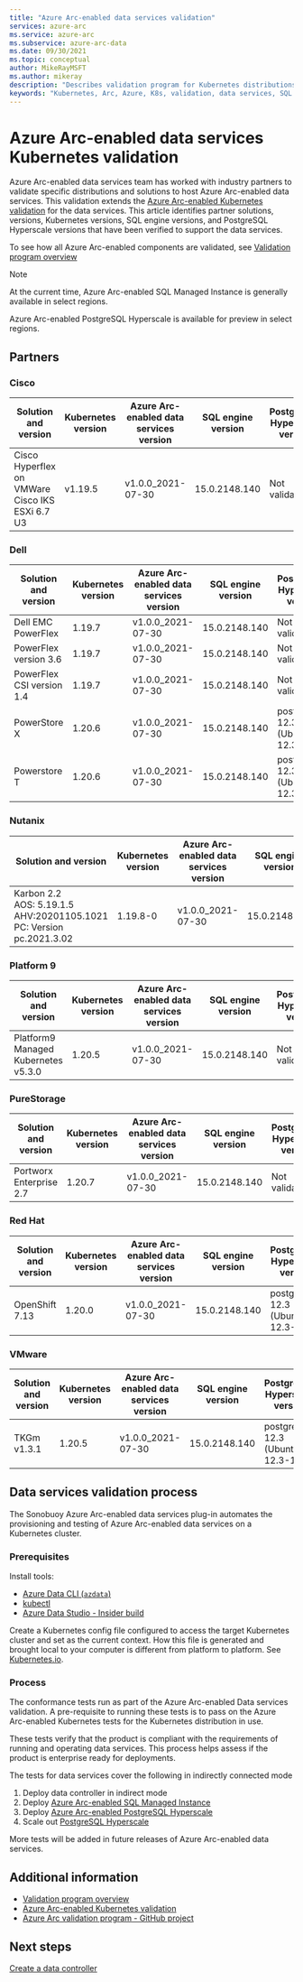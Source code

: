 ```yaml
---
title: "Azure Arc-enabled data services validation"
services: azure-arc
ms.service: azure-arc
ms.subservice: azure-arc-data
ms.date: 09/30/2021
ms.topic: conceptual
author: MikeRayMSFT
ms.author: mikeray
description: "Describes validation program for Kubernetes distributions for Azure Arc-enabled data services."
keywords: "Kubernetes, Arc, Azure, K8s, validation, data services, SQL Managed Instance"
---
```


# Azure Arc-enabled data services Kubernetes validation

Azure Arc-enabled data services team has worked with industry partners to validate specific distributions and solutions to host Azure Arc-enabled data services. This validation extends the [Azure Arc-enabled Kubernetes validation](../kubernetes/validation-program.md) for the data services. This article identifies partner solutions, versions, Kubernetes versions, SQL engine versions, and PostgreSQL Hyperscale versions that have been verified to support the data services. 

To see how all Azure Arc-enabled components are validated, see [Validation program overview](../validation-program/overview.md)

> [!NOTE]
> At the current time, Azure Arc-enabled SQL Managed Instance is generally available in select regions.
>
> Azure Arc-enabled PostgreSQL Hyperscale is available for preview in select regions.

## Partners

### Cisco

|Solution and version | Kubernetes version | Azure Arc-enabled data services version | SQL engine version | PostgreSQL Hyperscale version
|-----|-----|-----|-----|-----|
|Cisco Hyperflex on VMWare <br/> Cisco IKS ESXi 6.7 U3 |v1.19.5|v1.0.0_2021-07-30|15.0.2148.140| Not validated |

### Dell

|Solution and version | Kubernetes version | Azure Arc-enabled data services version | SQL engine version | PostgreSQL Hyperscale version
|-----|-----|-----|-----|-----|
| Dell EMC PowerFlex |1.19.7|v1.0.0_2021-07-30|15.0.2148.140 | Not validated |
| PowerFlex version 3.6 |1.19.7|v1.0.0_2021-07-30|15.0.2148.140 | Not validated |
| PowerFlex CSI version 1.4 |1.19.7|v1.0.0_2021-07-30|15.0.2148.140 | Not validated |
| PowerStore X|1.20.6|v1.0.0_2021-07-30|15.0.2148.140 |postgres 12.3 (Ubuntu 12.3-1) |
| Powerstore T|1.20.6|v1.0.0_2021-07-30|15.0.2148.140 |postgres 12.3 (Ubuntu 12.3-1)|

### Nutanix

|Solution and version | Kubernetes version | Azure Arc-enabled data services version | SQL engine version | PostgreSQL Hyperscale version
|-----|-----|-----|-----|-----|
| Karbon 2.2<br/>AOS: 5.19.1.5<br/>AHV:20201105.1021<br/>PC: Version pc.2021.3.02<br/> | 1.19.8-0 | v1.0.0_2021-07-30 | 15.0.2148.140|postgres 12.3 (Ubuntu 12.3-1)|

### Platform 9

|Solution and version | Kubernetes version | Azure Arc-enabled data services version | SQL engine version | PostgreSQL Hyperscale version
|-----|-----|-----|-----|-----|
| Platform9  Managed Kubernetes v5.3.0 | 1.20.5 | v1.0.0_2021-07-30| 15.0.2148.140 | Not validated |

### PureStorage

|Solution and version | Kubernetes version | Azure Arc-enabled data services version | SQL engine version | PostgreSQL Hyperscale version
|-----|-----|-----|-----|-----|
| Portworx Enterprise 2.7 | 1.20.7 | v1.0.0_2021-07-30 | 15.0.2148.140 | Not validated |

### Red Hat

|Solution and version | Kubernetes version | Azure Arc-enabled data services version | SQL engine version | PostgreSQL Hyperscale version
|-----|-----|-----|-----|-----|
| OpenShift 7.13 | 1.20.0 | v1.0.0_2021-07-30 | 15.0.2148.140 | postgres 12.3 (Ubuntu 12.3-1)|

### VMware

|Solution and version | Kubernetes version | Azure Arc-enabled data services version | SQL engine version | PostgreSQL Hyperscale version
|-----|-----|-----|-----|-----|
| TKGm v1.3.1 | 1.20.5 | v1.0.0_2021-07-30 | 15.0.2148.140|postgres 12.3 (Ubuntu 12.3-1)|

## Data services validation process

The Sonobuoy Azure Arc-enabled data services plug-in automates the provisioning and testing of Azure Arc-enabled data services on a Kubernetes cluster.

### Prerequisites

Install tools: 

- [Azure Data CLI (`azdata`)](/sql/azdata/install/deploy-install-azdata)
- [kubectl](https://kubernetes.io/docs/home/)
- [Azure Data Studio - Insider build](https://github.com/microsoft/azuredatastudio)

Create a Kubernetes config file configured to access the target Kubernetes cluster and set as the current context. How this file is generated and brought local to your computer is different from platform to platform. See [Kubernetes.io](https://kubernetes.io/docs/home/).

### Process

The conformance tests run as part of the Azure Arc-enabled Data services validation. A pre-requisite to running these tests is to pass on the Azure Arc-enabled Kubernetes tests for the Kubernetes distribution in use.

These tests verify that the product is compliant with the requirements of running and operating data services. This process helps assess if the product is enterprise ready for deployments.

The tests for data services cover the following in indirectly connected mode

1. Deploy data controller in indirect mode
2. Deploy [Azure Arc-enabled SQL Managed Instance](create-sql-managed-instance.md)
3. Deploy [Azure Arc-enabled PostgreSQL Hyperscale](create-postgresql-hyperscale-server-group.md)
4. Scale out [PostgreSQL Hyperscale](scale-out-in-postgresql-hyperscale-server-group.md)

More tests will be added in future releases of Azure Arc-enabled data services.

## Additional information

- [Validation program overview](../validation-program/overview.md)
- [Azure Arc-enabled Kubernetes validation](../kubernetes/validation-program.md)
- [Azure Arc validation program - GitHub project](https://github.com/Azure/azure-arc-validation/)

## Next steps

[Create a data controller](create-data-controller.md)
